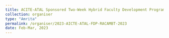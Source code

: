 ```yaml
---
title: ACITE-ATAL Sponsored Two-Week Hybrid Faculty Development Program"
collection: organiser
type: "Amrita"
permalink: /organiser/2023-AICTE-ATAL-FDP-RACAMBT-2023
date: Feb-Mar, 2023
---
```

